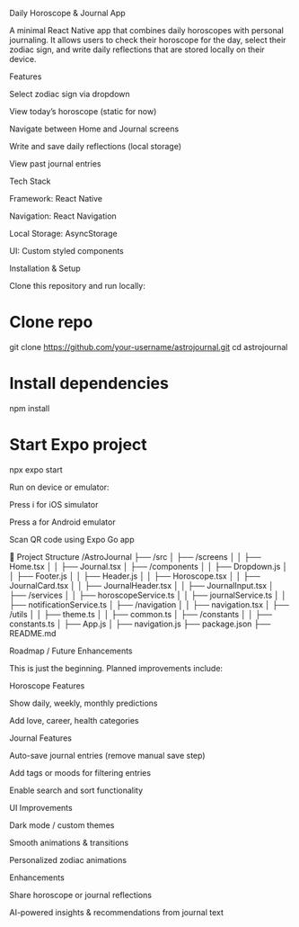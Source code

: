 Daily Horoscope & Journal App

A minimal React Native app that combines daily horoscopes with personal journaling.
It allows users to check their horoscope for the day, select their zodiac sign, and write daily reflections that are stored locally on their device.

Features

Select zodiac sign via dropdown

View today’s horoscope (static for now)

Navigate between Home and Journal screens

Write and save daily reflections (local storage)

View past journal entries

Tech Stack

Framework: React Native

Navigation: React Navigation

Local Storage: AsyncStorage

UI: Custom styled components

Installation & Setup

Clone this repository and run locally:

# Clone repo

git clone https://github.com/your-username/astrojournal.git
cd astrojournal

# Install dependencies

npm install

# Start Expo project

npx expo start

Run on device or emulator:

Press i for iOS simulator

Press a for Android emulator

Scan QR code using Expo Go app

📂 Project Structure
/AstroJournal
├── /src
│ ├── /screens
│ │ ├── Home.tsx
│ │ ├── Journal.tsx
│ ├── /components
│ │ ├── Dropdown.js
│ │ ├── Footer.js
│ │ ├── Header.js
│ │ ├── Horoscope.tsx
│ │ ├── JournalCard.tsx
│ │ ├── JournalHeader.tsx
│ │ ├── JournalInput.tsx
│ ├── /services
│ │ ├── horoscopeService.ts
│ │ ├── journalService.ts
│ │ ├── notificationService.ts
│ ├── /navigation
│ │ ├── navigation.tsx
│ ├── /utils
│ │ ├── theme.ts
│ │ ├── common.ts
│ ├── /constants
│ │ ├── constants.ts
│ ├── App.js
│ ├── navigation.js
├── package.json
├── README.md

Roadmap / Future Enhancements

This is just the beginning. Planned improvements include:

Horoscope Features

Show daily, weekly, monthly predictions

Add love, career, health categories

Journal Features

Auto-save journal entries (remove manual save step)

Add tags or moods for filtering entries

Enable search and sort functionality

UI Improvements

Dark mode / custom themes

Smooth animations & transitions

Personalized zodiac animations

Enhancements

Share horoscope or journal reflections

AI-powered insights & recommendations from journal text
